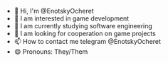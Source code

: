 - 👋 Hi, I'm @EnotskyOcheret
- 👀 I am interested in game development
- 🌱 I am currently studying software engineering 
- 💞️ I am looking for cooperation on game projects
- 📫 How to contact me telegram @EnotskyOcheret
- 😄 Pronouns: They/Them


<!---
EnotskyOcheret/EnotskyOcheret is a ✨ special ✨ repository because its `README.md` (this file) appears on your GitHub profile.
You can click the Preview link to take a look at your changes.
--->
